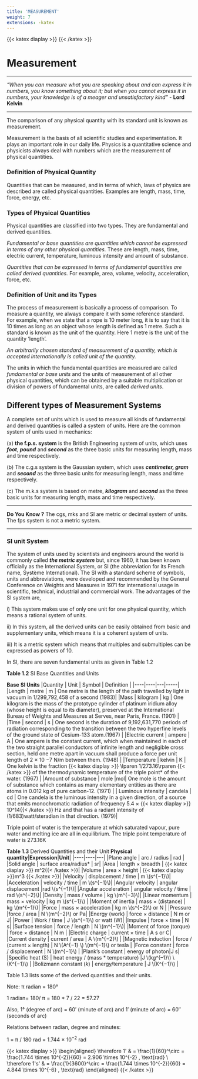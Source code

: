 ```yaml
---
title: 'MEASUREMENT'
weight: 7
extensions: -katex
---
```


{{< katex diaplay >}}  {{< /katex >}}

# Measurement

---
_“When you can measure what you are speaking about and can express it in numbers, you know something about it; but when you cannot express it in numbers, your knowledge is of a meager and unsatisfactory kind”_ \- **Lord Kelvin**  

---
The comparison of any physical quantity with its standard unit is known as measurement.

Measurement is the basis of all scientific studies and experimentation. It plays an important role in our daily life. Physics is a quantitative science and physicists always deal with numbers which are the measurement of physical quantities.

### Definition of Physical Quantity

Quantities that can be measured, and in terms of which, laws of physics are described are called physical quantities. Examples are length, mass, time, force, energy, etc.

### Types of Physical Quantities

Physical quantities are classified into two types. They are fundamental and derived quantities.

_Fundamental or base quantities are quantities which cannot be expressed in terms of any other physical quantities._ These are length, mass, time, electric current, temperature, luminous intensity and amount of substance.

_Quantities that can be expressed in terms of fundamental quantities are called derived quantities._ For example, area, volume, velocity, acceleration, force, etc.

### Definition of Unit and its Types

The process of measurement is basically a process of comparison. To measure a quantity, we always compare it with some reference standard. For example, when we state that a rope is 10 meter long, it is to say that it is 10 times as long as an object whose length is defined as 1 metre. Such a standard is known as the unit of the quantity. Here 1 metre is the unit of the quantity ‘length’.

_An arbitrarily chosen standard of measurement of a quantity, which is accepted internationally is called unit of the quantity._

The units in which the fundamental quantities are measured are called _fundamental or base units_ and the units of measurement of all other physical quantities, which can be obtained by a suitable multiplication or division of powers of fundamental units, are called _derived units_.

## Different types of Measurement Systems


A complete set of units which is used to measure all kinds of fundamental and derived quantities is called a system of units. Here are the common system of units used in mechanics:

(a) **the f.p.s. system** is the British Engineering system of units, which uses **_foot_**, **_pound_** and **_second_** as the three basic units for measuring length, mass and time respectively.

(b) The c.g.s system is the Gaussian system, which uses **_centimeter, gram_** and **_second_** as the three basic units for measuring length, mass and time respectively.

(c) The m.k.s system is based on metre, **_kilogram_** and **_second_** as the three basic units for measuring length, mass and time respectively.

---
**Do You Know ?**
The cgs, mks and SI are metric or decimal system of units. The fps system is not a metric system.

---
### SI unit System

The system of units used by scientists and engineers around the world is commonly called **_the metric system_** but, since 1960, it has been known officially as the International System, or SI (the abbreviation for its French name, Système International). The SI with a standard scheme of symbols, units and abbreviations, were developed and recommended by the General Conference on Weights and Measures in 1971 for international usage in scientific, technical, industrial and commercial work. The advantages of the SI system are,

i) This system makes use of only one unit for one physical quantity, which means a rational system of units.

ii) In this system, all the derived units can be easily obtained from basic and supplementary units, which means it is a coherent system of units.

iii) It is a metric system which means that multiples and submultiples can be expressed as powers of 10.

In SI, there are seven fundamental units as given in Table 1.2

**Table 1.2** SI Base Quantities and Units

**Base**               **SI Units**
|Quantity | Unit | Symbol | Definition |
|----|----|---|-----|
|Length | metre | m | One metre is the length of the path travelled by light in vacuum in 1/299,792,458 of a second (1983)|
|Mass | kilogram | kg | One kilogram is the mass of the prototype cylinder of platinum iridium alloy (whose height is equal to its diameter), preserved at the International Bureau of Weights and Measures at Serves, near Paris, France. (1901) |
|Time | second | s | One second is the duration of 9,192,631,770 periods of radiation corresponding to the transition between the two hyperfine levels of the ground state of Cesium-133 atom.(1967) |
|Electric current | ampere | A | One ampere is the constant current, which when maintained in each of the two straight parallel conductors of infinite length and negligible cross section, held one metre apart in vacuum shall produce a force per unit length of 2 × 10 −7 N/m between them. (1948) |
|Temperature | kelvin | K | One kelvin is the fraction {{< katex diaplay >}} \lparen 1/273.16\rparen {{< /katex >}} of the thermodynamic temperature of the triple point* of the water. (1967) |
|Amount of substance | mole |mol| One mole is the amount of substance which contains as many elementary entities as there are atoms in 0.012 kg of pure carbon-12. (1971) | 
| Luminous intensity | candela | cd | One candela is the luminous intensity in a given direction, of a source that emits monochromatic radiation of frequency 5.4 × {{< katex diaplay >}} 10^14{{< /katex >}} Hz and that has a radiant intensity of (1/683)watt/steradian in that direction. (1979)|

Triple point of water is the temperature at which saturated vapour, pure water and melting
ice are all in equilibrium. The triple point temperature of water is 273.16K

**Table 1.3** Derived Quantities and their Unit 
**Physical quantity**|**Expression**|**Unit**|
|----|----|---|
|Plane angle | arc / radius | rad |
|Solid angle | surface area/radius* | sr| 
|Area | length × breadth | {{< katex diaplay >}}  m^2{{< /katex >}}|
|Volume | area × height | {{< katex diaplay >}}m^3  {{< /katex >}}|
|Velocity | displacement / time | m \\(s^{−1}\\)|
|Acceleration | velocity / time | m \\(s^{−1}\\)|
|Angular velocity | angular displacement |rad \\(s^{−1}\\)|
|Angular acceleration | angular velocity / time | rad \\(s^{−2}\\)|
|Density | mass / volume | kg \\(m^{−3}\\)|
|Linear momentum | mass × velocity | kg m \\(s^{−1}\\) |
|Moment of inertia | mass × (distance) | kg \\(m^{−1}\\)|
|Force | mass × acceleration | kg m \\(s^{−2}\\) or N |
|Pressure |force / area | N \\(m^{−2}\\) or Pa|
|Energy (work) | force × distance | N m or J|
|Power | Work / time | J \\(s^{−1}\\) or watt (W)|
|Impulse | force × time | N s|
|Surface tension | force / length | N \\(m^{−1}\\)|
|Moment of force (torque) | force × distance | N m |
|Electric charge | current × time | A s or C|
|Current density | current / area | A \\(m^{−2}\\) |
|Magnetic induction | force / (current × length) | N \\(A^{−1} \\) \\(m^{−1}\\) or tesla |
|Force constant | force / displacement | N \\(m^{−1}\\) |
|Plank’s constant | energy of photon|J s|
|Specific heat (S) | heat energy / (mass * temperature) |J \\(kg^{–1}\\) \\(K^{−1}\\) |
|Bolizmann constant (_k_) | energy/temperature | J \\(K^{−1}\\) |

Table 1.3 lists some of the derived quantities and their units.

Note: π radian = 180°

1 radian= 180/ π = 180 * 7 / 22 = 57.27 

Also, 1° (degree of arc) = 60′ (minute of arc) and 1′ (minute of arc) = 60″ (seconds of arc)



Relations between radian, degree and 
minutes:

1 = π / 180 rad =  1.744 × $10^{-2}$ rad 

{{< katex diaplay >}}
\begin{aligned}
\therefore 1' & = \frac{1}{60}^\circ = \frac{1.744 \times 10^{-2}}{60} = 2.906 \times 10^{-2} \, \text{rad} \\
\therefore 1's' & = \frac{1}{3600}^\circ = \frac{1.744 \times 10^{-2}}{60} = 4.844 \times 10^{-6} \, \text{rad}
\end{aligned}
{{< /katex >}}



